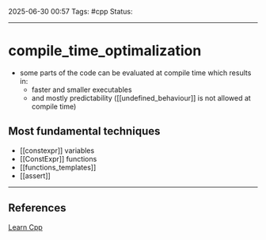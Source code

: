 
2025-06-30 00:57
Tags: #cpp
Status:

---
# compile_time_optimalization
- some parts of the code can be evaluated at compile time which results in:
	- faster and smaller executables
	- and mostly predictability ([[undefined_behaviour]] is not allowed at compile time)
## Most fundamental techniques
- [[constexpr]] variables
- [[ConstExpr]] functions
- [[functions_templates]]
- [[assert]]

---
## References
[Learn Cpp](https://www.learncpp.com/cpp-tutorial/constant-expressions/#whywecare)



